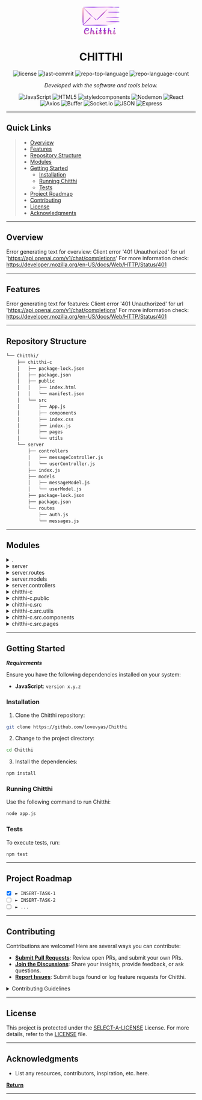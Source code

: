 <p align="center">
  <img src="./chitthi-c/src/assets/small_logo.png" width="100" />
</p>
<p align="center">
    <h1 align="center">CHITTHI</h1>
</p>

<p align="center">
	<img src="https://img.shields.io/github/license/lovevyas/Chitthi?style=flat&color=0080ff" alt="license">
	<img src="https://img.shields.io/github/last-commit/lovevyas/Chitthi?style=flat&color=0080ff" alt="last-commit">
	<img src="https://img.shields.io/github/languages/top/lovevyas/Chitthi?style=flat&color=0080ff" alt="repo-top-language">
	<img src="https://img.shields.io/github/languages/count/lovevyas/Chitthi?style=flat&color=0080ff" alt="repo-language-count">
<p>
<p align="center">
		<em>Developed with the software and tools below.</em>
</p>
<p align="center">
	<img src="https://img.shields.io/badge/JavaScript-F7DF1E.svg?style=flat&logo=JavaScript&logoColor=black" alt="JavaScript">
	<img src="https://img.shields.io/badge/HTML5-E34F26.svg?style=flat&logo=HTML5&logoColor=white" alt="HTML5">
	<img src="https://img.shields.io/badge/styledcomponents-DB7093.svg?style=flat&logo=styled-components&logoColor=white" alt="styledcomponents">
	<img src="https://img.shields.io/badge/Nodemon-76D04B.svg?style=flat&logo=Nodemon&logoColor=white" alt="Nodemon">
	<img src="https://img.shields.io/badge/React-61DAFB.svg?style=flat&logo=React&logoColor=black" alt="React">
	<br>
	<img src="https://img.shields.io/badge/Axios-5A29E4.svg?style=flat&logo=Axios&logoColor=white" alt="Axios">
	<img src="https://img.shields.io/badge/Buffer-231F20.svg?style=flat&logo=Buffer&logoColor=white" alt="Buffer">
	<img src="https://img.shields.io/badge/Socket.io-010101.svg?style=flat&logo=socketdotio&logoColor=white" alt="Socket.io">
	<img src="https://img.shields.io/badge/JSON-000000.svg?style=flat&logo=JSON&logoColor=white" alt="JSON">
	<img src="https://img.shields.io/badge/Express-000000.svg?style=flat&logo=Express&logoColor=white" alt="Express">
</p>
<hr>

##  Quick Links

> - [ Overview](#-overview)
> - [ Features](#-features)
> - [ Repository Structure](#-repository-structure)
> - [ Modules](#-modules)
> - [ Getting Started](#-getting-started)
>   - [ Installation](#-installation)
>   - [ Running Chitthi](#-running-Chitthi)
>   - [ Tests](#-tests)
> - [ Project Roadmap](#-project-roadmap)
> - [ Contributing](#-contributing)
> - [ License](#-license)
> - [ Acknowledgments](#-acknowledgments)

---

##  Overview

Error generating text for overview: Client error '401 Unauthorized' for url 'https://api.openai.com/v1/chat/completions'
For more information check: https://developer.mozilla.org/en-US/docs/Web/HTTP/Status/401

---

##  Features

Error generating text for features: Client error '401 Unauthorized' for url 'https://api.openai.com/v1/chat/completions'
For more information check: https://developer.mozilla.org/en-US/docs/Web/HTTP/Status/401

---

##  Repository Structure

```sh
└── Chitthi/
    ├── chitthi-c
    │   ├── package-lock.json
    │   ├── package.json
    │   ├── public
    │   │   ├── index.html
    │   │   └── manifest.json
    │   └── src
    │       ├── App.js
    │       ├── components
    │       ├── index.css
    │       ├── index.js
    │       ├── pages
    │       └── utils
    └── server
        ├── controllers
        │   ├── messageController.js
        │   └── userController.js
        ├── index.js
        ├── models
        │   ├── messageModel.js
        │   └── userModel.js
        ├── package-lock.json
        ├── package.json
        └── routes
            ├── auth.js
            └── messages.js
```

---

##  Modules

<details closed><summary>.</summary>

| File                                                                     | Summary                                                                                                                                                                                                             |
| ---                                                                      | ---                                                                                                                                                                                                                 |
| [.gitignore](https://github.com/lovevyas/Chitthi/blob/master/.gitignore) | Error generating text for .gitignore: Client error '401 Unauthorized' for url 'https://api.openai.com/v1/chat/completions'
For more information check: https://developer.mozilla.org/en-US/docs/Web/HTTP/Status/401 |

</details>

<details closed><summary>server</summary>

| File                                                                                          | Summary                                                                                                                                                                                                                           |
| ---                                                                                           | ---                                                                                                                                                                                                                               |
| [index.js](https://github.com/lovevyas/Chitthi/blob/master/server/index.js)                   | Error generating text for server/index.js: Client error '401 Unauthorized' for url 'https://api.openai.com/v1/chat/completions'
For more information check: https://developer.mozilla.org/en-US/docs/Web/HTTP/Status/401          |
| [package-lock.json](https://github.com/lovevyas/Chitthi/blob/master/server/package-lock.json) | Error generating text for server/package-lock.json: Client error '401 Unauthorized' for url 'https://api.openai.com/v1/chat/completions'
For more information check: https://developer.mozilla.org/en-US/docs/Web/HTTP/Status/401 |
| [package.json](https://github.com/lovevyas/Chitthi/blob/master/server/package.json)           | Error generating text for server/package.json: Client error '401 Unauthorized' for url 'https://api.openai.com/v1/chat/completions'
For more information check: https://developer.mozilla.org/en-US/docs/Web/HTTP/Status/401      |

</details>

<details closed><summary>server.routes</summary>

| File                                                                                     | Summary                                                                                                                                                                                                                            |
| ---                                                                                      | ---                                                                                                                                                                                                                                |
| [messages.js](https://github.com/lovevyas/Chitthi/blob/master/server/routes/messages.js) | Error generating text for server/routes/messages.js: Client error '401 Unauthorized' for url 'https://api.openai.com/v1/chat/completions'
For more information check: https://developer.mozilla.org/en-US/docs/Web/HTTP/Status/401 |
| [auth.js](https://github.com/lovevyas/Chitthi/blob/master/server/routes/auth.js)         | Error generating text for server/routes/auth.js: Client error '401 Unauthorized' for url 'https://api.openai.com/v1/chat/completions'
For more information check: https://developer.mozilla.org/en-US/docs/Web/HTTP/Status/401     |

</details>

<details closed><summary>server.models</summary>

| File                                                                                             | Summary                                                                                                                                                                                                                                |
| ---                                                                                              | ---                                                                                                                                                                                                                                    |
| [userModel.js](https://github.com/lovevyas/Chitthi/blob/master/server/models/userModel.js)       | Error generating text for server/models/userModel.js: Client error '401 Unauthorized' for url 'https://api.openai.com/v1/chat/completions'
For more information check: https://developer.mozilla.org/en-US/docs/Web/HTTP/Status/401    |
| [messageModel.js](https://github.com/lovevyas/Chitthi/blob/master/server/models/messageModel.js) | Error generating text for server/models/messageModel.js: Client error '401 Unauthorized' for url 'https://api.openai.com/v1/chat/completions'
For more information check: https://developer.mozilla.org/en-US/docs/Web/HTTP/Status/401 |

</details>

<details closed><summary>server.controllers</summary>

| File                                                                                                            | Summary                                                                                                                                                                                                                                          |
| ---                                                                                                             | ---                                                                                                                                                                                                                                              |
| [userController.js](https://github.com/lovevyas/Chitthi/blob/master/server/controllers/userController.js)       | Error generating text for server/controllers/userController.js: Client error '401 Unauthorized' for url 'https://api.openai.com/v1/chat/completions'
For more information check: https://developer.mozilla.org/en-US/docs/Web/HTTP/Status/401    |
| [messageController.js](https://github.com/lovevyas/Chitthi/blob/master/server/controllers/messageController.js) | Error generating text for server/controllers/messageController.js: Client error '401 Unauthorized' for url 'https://api.openai.com/v1/chat/completions'
For more information check: https://developer.mozilla.org/en-US/docs/Web/HTTP/Status/401 |

</details>

<details closed><summary>chitthi-c</summary>

| File                                                                                             | Summary                                                                                                                                                                                                                              |
| ---                                                                                              | ---                                                                                                                                                                                                                                  |
| [package-lock.json](https://github.com/lovevyas/Chitthi/blob/master/chitthi-c/package-lock.json) | Error generating text for chitthi-c/package-lock.json: Client error '401 Unauthorized' for url 'https://api.openai.com/v1/chat/completions'
For more information check: https://developer.mozilla.org/en-US/docs/Web/HTTP/Status/401 |
| [package.json](https://github.com/lovevyas/Chitthi/blob/master/chitthi-c/package.json)           | Error generating text for chitthi-c/package.json: Client error '401 Unauthorized' for url 'https://api.openai.com/v1/chat/completions'
For more information check: https://developer.mozilla.org/en-US/docs/Web/HTTP/Status/401      |

</details>

<details closed><summary>chitthi-c.public</summary>

| File                                                                                            | Summary                                                                                                                                                                                                                                 |
| ---                                                                                             | ---                                                                                                                                                                                                                                     |
| [index.html](https://github.com/lovevyas/Chitthi/blob/master/chitthi-c/public/index.html)       | Error generating text for chitthi-c/public/index.html: Client error '401 Unauthorized' for url 'https://api.openai.com/v1/chat/completions'
For more information check: https://developer.mozilla.org/en-US/docs/Web/HTTP/Status/401    |
| [manifest.json](https://github.com/lovevyas/Chitthi/blob/master/chitthi-c/public/manifest.json) | Error generating text for chitthi-c/public/manifest.json: Client error '401 Unauthorized' for url 'https://api.openai.com/v1/chat/completions'
For more information check: https://developer.mozilla.org/en-US/docs/Web/HTTP/Status/401 |

</details>

<details closed><summary>chitthi-c.src</summary>

| File                                                                                 | Summary                                                                                                                                                                                                                          |
| ---                                                                                  | ---                                                                                                                                                                                                                              |
| [index.js](https://github.com/lovevyas/Chitthi/blob/master/chitthi-c/src/index.js)   | Error generating text for chitthi-c/src/index.js: Client error '401 Unauthorized' for url 'https://api.openai.com/v1/chat/completions'
For more information check: https://developer.mozilla.org/en-US/docs/Web/HTTP/Status/401  |
| [App.js](https://github.com/lovevyas/Chitthi/blob/master/chitthi-c/src/App.js)       | Error generating text for chitthi-c/src/App.js: Client error '401 Unauthorized' for url 'https://api.openai.com/v1/chat/completions'
For more information check: https://developer.mozilla.org/en-US/docs/Web/HTTP/Status/401    |
| [index.css](https://github.com/lovevyas/Chitthi/blob/master/chitthi-c/src/index.css) | Error generating text for chitthi-c/src/index.css: Client error '401 Unauthorized' for url 'https://api.openai.com/v1/chat/completions'
For more information check: https://developer.mozilla.org/en-US/docs/Web/HTTP/Status/401 |

</details>

<details closed><summary>chitthi-c.src.utils</summary>

| File                                                                                             | Summary                                                                                                                                                                                                                                   |
| ---                                                                                              | ---                                                                                                                                                                                                                                       |
| [APIRoutes.js](https://github.com/lovevyas/Chitthi/blob/master/chitthi-c/src/utils/APIRoutes.js) | Error generating text for chitthi-c/src/utils/APIRoutes.js: Client error '401 Unauthorized' for url 'https://api.openai.com/v1/chat/completions'
For more information check: https://developer.mozilla.org/en-US/docs/Web/HTTP/Status/401 |

</details>

<details closed><summary>chitthi-c.src.components</summary>

| File                                                                                                            | Summary                                                                                                                                                                                                                                             |
| ---                                                                                                             | ---                                                                                                                                                                                                                                                 |
| [Welcome.jsx](https://github.com/lovevyas/Chitthi/blob/master/chitthi-c/src/components/Welcome.jsx)             | Error generating text for chitthi-c/src/components/Welcome.jsx: Client error '401 Unauthorized' for url 'https://api.openai.com/v1/chat/completions'
For more information check: https://developer.mozilla.org/en-US/docs/Web/HTTP/Status/401       |
| [Contacts.jsx](https://github.com/lovevyas/Chitthi/blob/master/chitthi-c/src/components/Contacts.jsx)           | Error generating text for chitthi-c/src/components/Contacts.jsx: Client error '401 Unauthorized' for url 'https://api.openai.com/v1/chat/completions'
For more information check: https://developer.mozilla.org/en-US/docs/Web/HTTP/Status/401      |
| [ChatContainer.jsx](https://github.com/lovevyas/Chitthi/blob/master/chitthi-c/src/components/ChatContainer.jsx) | Error generating text for chitthi-c/src/components/ChatContainer.jsx: Client error '401 Unauthorized' for url 'https://api.openai.com/v1/chat/completions'
For more information check: https://developer.mozilla.org/en-US/docs/Web/HTTP/Status/401 |
| [SetAvatar.jsx](https://github.com/lovevyas/Chitthi/blob/master/chitthi-c/src/components/SetAvatar.jsx)         | Error generating text for chitthi-c/src/components/SetAvatar.jsx: Client error '401 Unauthorized' for url 'https://api.openai.com/v1/chat/completions'
For more information check: https://developer.mozilla.org/en-US/docs/Web/HTTP/Status/401     |
| [ChatInput.jsx](https://github.com/lovevyas/Chitthi/blob/master/chitthi-c/src/components/ChatInput.jsx)         | Error generating text for chitthi-c/src/components/ChatInput.jsx: Client error '401 Unauthorized' for url 'https://api.openai.com/v1/chat/completions'
For more information check: https://developer.mozilla.org/en-US/docs/Web/HTTP/Status/401     |
| [Logout.jsx](https://github.com/lovevyas/Chitthi/blob/master/chitthi-c/src/components/Logout.jsx)               | Error generating text for chitthi-c/src/components/Logout.jsx: Client error '401 Unauthorized' for url 'https://api.openai.com/v1/chat/completions'
For more information check: https://developer.mozilla.org/en-US/docs/Web/HTTP/Status/401        |

</details>

<details closed><summary>chitthi-c.src.pages</summary>

| File                                                                                             | Summary                                                                                                                                                                                                                                   |
| ---                                                                                              | ---                                                                                                                                                                                                                                       |
| [Register.jsx](https://github.com/lovevyas/Chitthi/blob/master/chitthi-c/src/pages/Register.jsx) | Error generating text for chitthi-c/src/pages/Register.jsx: Client error '401 Unauthorized' for url 'https://api.openai.com/v1/chat/completions'
For more information check: https://developer.mozilla.org/en-US/docs/Web/HTTP/Status/401 |
| [Chat.jsx](https://github.com/lovevyas/Chitthi/blob/master/chitthi-c/src/pages/Chat.jsx)         | Error generating text for chitthi-c/src/pages/Chat.jsx: Client error '401 Unauthorized' for url 'https://api.openai.com/v1/chat/completions'
For more information check: https://developer.mozilla.org/en-US/docs/Web/HTTP/Status/401     |
| [Login.jsx](https://github.com/lovevyas/Chitthi/blob/master/chitthi-c/src/pages/Login.jsx)       | Error generating text for chitthi-c/src/pages/Login.jsx: Client error '401 Unauthorized' for url 'https://api.openai.com/v1/chat/completions'
For more information check: https://developer.mozilla.org/en-US/docs/Web/HTTP/Status/401    |

</details>

---

##  Getting Started

***Requirements***

Ensure you have the following dependencies installed on your system:

* **JavaScript**: `version x.y.z`

###  Installation

1. Clone the Chitthi repository:

```sh
git clone https://github.com/lovevyas/Chitthi
```

2. Change to the project directory:

```sh
cd Chitthi
```

3. Install the dependencies:

```sh
npm install
```

###  Running Chitthi

Use the following command to run Chitthi:

```sh
node app.js
```

###  Tests

To execute tests, run:

```sh
npm test
```

---

##  Project Roadmap

- [X] `► INSERT-TASK-1`
- [ ] `► INSERT-TASK-2`
- [ ] `► ...`

---

##  Contributing

Contributions are welcome! Here are several ways you can contribute:

- **[Submit Pull Requests](https://github/lovevyas/Chitthi/blob/main/CONTRIBUTING.md)**: Review open PRs, and submit your own PRs.
- **[Join the Discussions](https://github/lovevyas/Chitthi/discussions)**: Share your insights, provide feedback, or ask questions.
- **[Report Issues](https://github/lovevyas/Chitthi/issues)**: Submit bugs found or log feature requests for Chitthi.

<details closed>
    <summary>Contributing Guidelines</summary>

1. **Fork the Repository**: Start by forking the project repository to your GitHub account.
2. **Clone Locally**: Clone the forked repository to your local machine using a Git client.
   ```sh
   git clone https://github.com/lovevyas/Chitthi
   ```
3. **Create a New Branch**: Always work on a new branch, giving it a descriptive name.
   ```sh
   git checkout -b new-feature-x
   ```
4. **Make Your Changes**: Develop and test your changes locally.
5. **Commit Your Changes**: Commit with a clear message describing your updates.
   ```sh
   git commit -m 'Implemented new feature x.'
   ```
6. **Push to GitHub**: Push the changes to your forked repository.
   ```sh
   git push origin new-feature-x
   ```
7. **Submit a Pull Request**: Create a PR against the original project repository. Clearly describe the changes and their motivations.

Once your PR is reviewed and approved, it will be merged into the main branch.

</details>

---

##  License

This project is protected under the [SELECT-A-LICENSE](https://choosealicense.com/licenses) License. For more details, refer to the [LICENSE](https://choosealicense.com/licenses/) file.

---

##  Acknowledgments

- List any resources, contributors, inspiration, etc. here.

[**Return**](#-quick-links)

---
